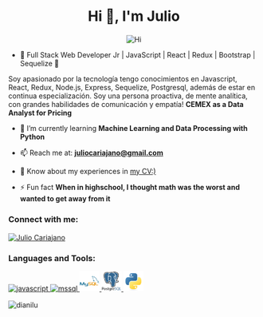 <h1 align="center">Hi 👋, I'm Julio</h1>

<center><div><img align="center" alt="Hi" src="https://i-acosta.com/img/gifs/Website-development-company-in-bhubaneswar.gif"></div></center>
  
- 🔭 Full Stack Web Developer Jr  | JavaScript | React | Redux | Bootstrap | Sequelize 🚀

Soy apasionado por la tecnología tengo conocimientos en Javascript, React, Redux, Node.js, Express, Sequelize, Postgresql, además de estar en continua especialización.
Soy una persona proactiva, de mente analítica, con grandes habilidades de comunicación y empatía!
 **CEMEX as a Data Analyst for Pricing**

- 🌱 I’m currently learning **Machine Learning and Data Processing with Python**

- 📫 Reach me at: **juliocariajano@gmail.com**

- 📄 Know about my experiences in [my CV:)](https://drive.google.com/file/d/1s5ILJk90Q_D6mXBypDEJ7kj3NxkIrXHw/view?usp=sharing)

- ⚡ Fun fact **When in highschool, I thought math was the worst and wanted to get away from it**


<h3 align="left">Connect with me:</h3>
<p align="left">
<a href="https://linkedin.com/in/juliocariajano" target="blank"><img align="center" src="https://raw.githubusercontent.com/rahuldkjain/github-profile-readme-generator/master/src/images/icons/Social/linked-in-alt.svg" alt="Julio Cariajano" height="30" width="40" /></a>


<h3 align="left">Languages and Tools:</h3>
<p align="left"> <a href="https://developer.mozilla.org/es/docs/Web/JavaScript" target="_blank" rel="noreferrer"> <img src="https://icons8.com/icon/108784/javascript" alt="javascript" width="40" height="40"/> </a> <a href="https://www.microsoft.com/en-us/sql-server" target="_blank" rel="noreferrer"> <img src="https://www.svgrepo.com/show/303229/microsoft-sql-server-logo.svg" alt="mssql" width="40" height="40"/> </a> <a href="https://www.mysql.com/" target="_blank" rel="noreferrer"> <img src="https://raw.githubusercontent.com/devicons/devicon/master/icons/mysql/mysql-original-wordmark.svg" alt="mysql" width="40" height="40"/> </a> <a href="https://www.postgresql.org" target="_blank" rel="noreferrer"> <img src="https://raw.githubusercontent.com/devicons/devicon/master/icons/postgresql/postgresql-original-wordmark.svg" alt="postgresql" width="40" height="40"/> </a> <a href="https://www.python.org" target="_blank" rel="noreferrer"> <img src="https://raw.githubusercontent.com/devicons/devicon/master/icons/python/python-original.svg" alt="python" width="40" height="40"/> </a> </p>

<p><img align="center" src="https://github-readme-stats.vercel.app/api/top-langs?username=dianilu&show_icons=true&locale=en&layout=compact" alt="dianilu" /></p>


